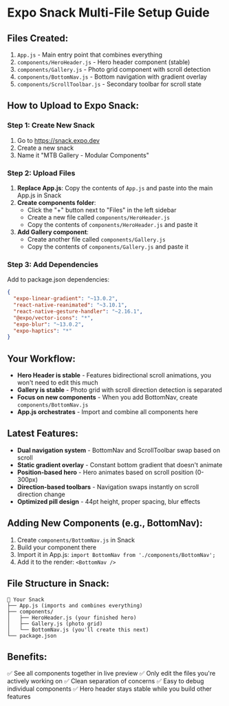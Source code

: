 # Expo Snack Multi-File Setup Guide

## Files Created:
1. `App.js` - Main entry point that combines everything
2. `components/HeroHeader.js` - Hero header component (stable)
3. `components/Gallery.js` - Photo grid component with scroll detection
4. `components/BottomNav.js` - Bottom navigation with gradient overlay
5. `components/ScrollToolbar.js` - Secondary toolbar for scroll state

## How to Upload to Expo Snack:

### Step 1: Create New Snack
1. Go to https://snack.expo.dev
2. Create a new snack
3. Name it "MTB Gallery - Modular Components"

### Step 2: Upload Files
1. **Replace App.js**: Copy the contents of `App.js` and paste into the main App.js in Snack
2. **Create components folder**:
   - Click the "+" button next to "Files" in the left sidebar
   - Create a new file called `components/HeroHeader.js`
   - Copy the contents of `components/HeroHeader.js` and paste it
3. **Add Gallery component**:
   - Create another file called `components/Gallery.js`
   - Copy the contents of `components/Gallery.js` and paste it

### Step 3: Add Dependencies
Add to package.json dependencies:
```json
{
  "expo-linear-gradient": "~13.0.2",
  "react-native-reanimated": "~3.10.1",
  "react-native-gesture-handler": "~2.16.1",
  "@expo/vector-icons": "*",
  "expo-blur": "~13.0.2",
  "expo-haptics": "*"
}
```

## Your Workflow:
- **Hero Header is stable** - Features bidirectional scroll animations, you won't need to edit this much
- **Gallery is stable** - Photo grid with scroll direction detection is separated
- **Focus on new components** - When you add BottomNav, create `components/BottomNav.js`
- **App.js orchestrates** - Import and combine all components here

## Latest Features:
- **Dual navigation system** - BottomNav and ScrollToolbar swap based on scroll
- **Static gradient overlay** - Constant bottom gradient that doesn't animate
- **Position-based hero** - Hero animates based on scroll position (0-300px)
- **Direction-based toolbars** - Navigation swaps instantly on scroll direction change
- **Optimized pill design** - 44pt height, proper spacing, blur effects

## Adding New Components (e.g., BottomNav):
1. Create `components/BottomNav.js` in Snack
2. Build your component there
3. Import it in App.js: `import BottomNav from './components/BottomNav';`
4. Add it to the render: `<BottomNav />`

## File Structure in Snack:
```
📁 Your Snack
├── App.js (imports and combines everything)
├── components/
│   ├── HeroHeader.js (your finished hero)
│   ├── Gallery.js (photo grid)
│   └── BottomNav.js (you'll create this next)
└── package.json
```

## Benefits:
✅ See all components together in live preview
✅ Only edit the files you're actively working on
✅ Clean separation of concerns
✅ Easy to debug individual components
✅ Hero header stays stable while you build other features